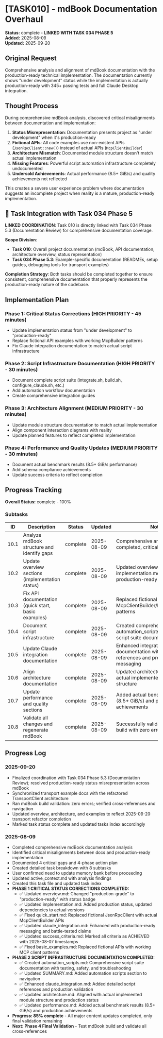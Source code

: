 # [TASK010] - mdBook Documentation Overhaul

**Status:** complete - **LINKED WITH TASK 034 PHASE 5**  
**Added:** 2025-08-09  
**Updated:** 2025-09-20

## Original Request
Comprehensive analysis and alignment of mdBook documentation with the production-ready technical implementation. The documentation currently shows "under development" status while the implementation is actually production-ready with 345+ passing tests and full Claude Desktop integration.

## Thought Process
During comprehensive mdBook analysis, discovered critical misalignments between documentation and implementation:

1. **Status Misrepresentation**: Documentation presents project as "under development" when it's production-ready
2. **Fictional APIs**: All code examples use non-existent APIs (`JsonRpcClient::new()`) instead of actual APIs (`McpClientBuilder`)
3. **Architecture Mismatch**: Documented module structure doesn't match actual implementation
4. **Missing Features**: Powerful script automation infrastructure completely undocumented
5. **Undersold Achievements**: Actual performance (8.5+ GiB/s) and quality achievements not reflected

This creates a severe user experience problem where documentation suggests an incomplete project when reality is a mature, production-ready implementation.

## 🔗 Task Integration with Task 034 Phase 5

**LINKED COORDINATION**: Task 010 is directly linked with Task 034 Phase 5.3 (Documentation Review) for comprehensive documentation coverage.

**Scope Division**:
- **Task 010**: Overall project documentation (mdBook, API documentation, architecture overview, status representation)
- **Task 034 Phase 5.3**: Example-specific documentation (READMEs, setup guides, debugging tools for transport examples)

**Completion Strategy**: Both tasks should be completed together to ensure consistent, comprehensive documentation that properly represents the production-ready nature of the codebase.

## Implementation Plan

### Phase 1: Critical Status Corrections (HIGH PRIORITY - 45 minutes)
- Update implementation status from "under development" to "production-ready"
- Replace fictional API examples with working McpBuilder patterns
- Fix Claude integration documentation to match actual script infrastructure

### Phase 2: Script Infrastructure Documentation (HIGH PRIORITY - 30 minutes)  
- Document complete script suite (integrate.sh, build.sh, configure_claude.sh, etc.)
- Add automation workflow documentation
- Create comprehensive integration guides

### Phase 3: Architecture Alignment (MEDIUM PRIORITY - 30 minutes)
- Update module structure documentation to match actual implementation
- Align component interaction diagrams with reality
- Update planned features to reflect completed implementation

### Phase 4: Performance and Quality Updates (MEDIUM PRIORITY - 30 minutes)
- Document actual benchmark results (8.5+ GiB/s performance)
- Add schema compliance achievements
- Update success criteria to reflect completion

## Progress Tracking

**Overall Status:** complete - 100%

### Subtasks
| ID | Description | Status | Updated | Notes |
|----|-------------|--------|---------|-------|
| 10.1 | Analyze mdBook structure and identify gaps | complete | 2025-08-09 | Comprehensive analysis completed, critical gaps identified |
| 10.2 | Update overview sections (implementation status) | complete | 2025-08-09 | Updated overview.md and implementation.md with production-ready status |
| 10.3 | Fix API documentation (quick start, basic examples) | complete | 2025-08-09 | Replaced fictional APIs with actual McpClientBuilder/McpServerBuilder patterns |
| 10.4 | Document script infrastructure | complete | 2025-08-09 | Created comprehensive automation_scripts.md with full script suite documentation |
| 10.5 | Update Claude integration documentation | complete | 2025-08-09 | Enhanced integration documentation with script references and production messaging |
| 10.6 | Align architecture documentation | complete | 2025-08-09 | Updated architecture.md to reflect actual implemented module structure |
| 10.7 | Update performance and quality sections | complete | 2025-08-09 | Added actual benchmark results (8.5+ GiB/s) and production achievements |
| 10.8 | Validate all changes and regenerate mdBook | complete | 2025-08-09 | Successfully validated mdBook build with zero errors |

## Progress Log

### 2025-09-20
- Finalized coordination with Task 034 Phase 5.3 (Documentation Review); resolved production-ready status misrepresentation across mdBook
- Synchronized transport example docs with the refactored TransportClient architecture
- Ran mdBook build validation: zero errors; verified cross-references and navigation
- Updated overview, architecture, and examples to reflect 2025-09-20 transport refactor completion
- Marked task status complete and updated tasks index accordingly

### 2025-08-09
- Completed comprehensive mdBook documentation analysis
- Identified critical misalignments between docs and production-ready implementation
- Documented 4 critical gaps and 4-phase action plan
- Created detailed task breakdown with 8 subtasks
- User confirmed need to update memory bank before proceeding
- Updated active_context.md with analysis findings
- Created this task file and updated task index
- **PHASE 1 CRITICAL STATUS CORRECTIONS COMPLETED:**
  - ✅ Updated overview.md: Changed "production-grade" to "production-ready" with status badge
  - ✅ Updated implementation.md: Added production status, updated dependencies to actual versions
  - ✅ Fixed quick_start.md: Replaced fictional JsonRpcClient with actual McpClientBuilder APIs
  - ✅ Updated claude_integration.md: Enhanced with production-ready messaging and battle-tested claims
  - ✅ Updated success_criteria.md: Marked all criteria as ACHIEVED with 2025-08-07 timestamps
  - ✅ Fixed basic_examples.md: Replaced fictional APIs with working MCP client patterns
- **PHASE 2 SCRIPT INFRASTRUCTURE DOCUMENTATION COMPLETED:**
  - ✅ Created automation_scripts.md: Comprehensive script suite documentation with testing, safety, and troubleshooting
  - ✅ Updated SUMMARY.md: Added automation scripts section to navigation
  - ✅ Enhanced claude_integration.md: Added detailed script references and production validation
  - ✅ Updated architecture.md: Aligned with actual implemented module structure and production status
  - ✅ Updated performance.md: Added actual benchmark results (8.5+ GiB/s) and production achievements
- **Progress: 85% complete** - All major content updates completed, only final validation remaining
- **Next: Phase 4 Final Validation** - Test mdBook build and validate all cross-references
